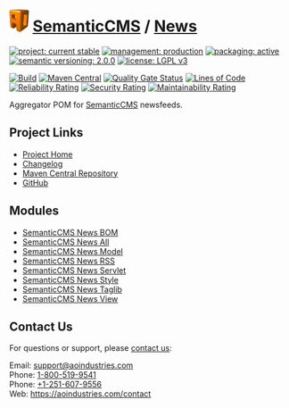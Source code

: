 # [<img src="ao-logo.png" alt="AO Logo" width="35" height="40">](https://github.com/ao-apps) [SemanticCMS](https://github.com/ao-apps/semanticcms) / [News](https://github.com/ao-apps/semanticcms-news)

[![project: current stable](https://semanticcms.com/ao-badges/project-current-stable.svg)](https://aoindustries.com/life-cycle#project-current-stable)
[![management: production](https://semanticcms.com/ao-badges/management-production.svg)](https://aoindustries.com/life-cycle#management-production)
[![packaging: active](https://semanticcms.com/ao-badges/packaging-active.svg)](https://aoindustries.com/life-cycle#packaging-active)  
[![semantic versioning: 2.0.0](https://semanticcms.com/ao-badges/semver-2.0.0.svg)](http://semver.org/spec/v2.0.0.html)
[![license: LGPL v3](https://semanticcms.com/ao-badges/license-lgpl-3.0.svg)](https://www.gnu.org/licenses/lgpl-3.0)

[![Build](https://github.com/ao-apps/semanticcms-news/workflows/Build/badge.svg?branch=1.x)](https://github.com/ao-apps/semanticcms-news/actions?query=workflow%3ABuild)
[![Maven Central](https://maven-badges.herokuapp.com/maven-central/com.semanticcms/semanticcms-news/badge.svg)](https://maven-badges.herokuapp.com/maven-central/com.semanticcms/semanticcms-news)
[![Quality Gate Status](https://sonarcloud.io/api/project_badges/measure?branch=1.x&project=com.semanticcms%3Asemanticcms-news&metric=alert_status)](https://sonarcloud.io/dashboard?branch=1.x&id=com.semanticcms%3Asemanticcms-news)
[![Lines of Code](https://sonarcloud.io/api/project_badges/measure?branch=1.x&project=com.semanticcms%3Asemanticcms-news&metric=ncloc)](https://sonarcloud.io/component_measures?branch=1.x&id=com.semanticcms%3Asemanticcms-news&metric=ncloc)  
[![Reliability Rating](https://sonarcloud.io/api/project_badges/measure?branch=1.x&project=com.semanticcms%3Asemanticcms-news&metric=reliability_rating)](https://sonarcloud.io/component_measures?branch=1.x&id=com.semanticcms%3Asemanticcms-news&metric=Reliability)
[![Security Rating](https://sonarcloud.io/api/project_badges/measure?branch=1.x&project=com.semanticcms%3Asemanticcms-news&metric=security_rating)](https://sonarcloud.io/component_measures?branch=1.x&id=com.semanticcms%3Asemanticcms-news&metric=Security)
[![Maintainability Rating](https://sonarcloud.io/api/project_badges/measure?branch=1.x&project=com.semanticcms%3Asemanticcms-news&metric=sqale_rating)](https://sonarcloud.io/component_measures?branch=1.x&id=com.semanticcms%3Asemanticcms-news&metric=Maintainability)

Aggregator POM for [SemanticCMS](https://github.com/ao-apps/semanticcms) newsfeeds.

## Project Links
* [Project Home](https://semanticcms.com/news/)
* [Changelog](https://semanticcms.com/news/changelog)
* [Maven Central Repository](https://central.sonatype.com/search?namespace=com.semanticcms&q=a%3Asemanticcms-news)
* [GitHub](https://github.com/ao-apps/semanticcms-news)

## Modules
* [SemanticCMS News BOM](https://github.com/ao-apps/semanticcms-news-bom)
* [SemanticCMS News All](https://github.com/ao-apps/semanticcms-news-all)
* [SemanticCMS News Model](https://github.com/ao-apps/semanticcms-news-model)
* [SemanticCMS News RSS](https://github.com/ao-apps/semanticcms-news-rss)
* [SemanticCMS News Servlet](https://github.com/ao-apps/semanticcms-news-servlet)
* [SemanticCMS News Style](https://github.com/ao-apps/semanticcms-news-style)
* [SemanticCMS News Taglib](https://github.com/ao-apps/semanticcms-news-taglib)
* [SemanticCMS News View](https://github.com/ao-apps/semanticcms-news-view)

## Contact Us
For questions or support, please [contact us](https://aoindustries.com/contact):

Email: [support@aoindustries.com](mailto:support@aoindustries.com)  
Phone: [1-800-519-9541](tel:1-800-519-9541)  
Phone: [+1-251-607-9556](tel:+1-251-607-9556)  
Web: https://aoindustries.com/contact
